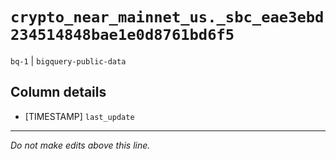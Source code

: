 # `crypto_near_mainnet_us._sbc_eae3ebd234514848bae1e0d8761bd6f5`
`bq-1` | `bigquery-public-data`

## Column details
* [TIMESTAMP] `last_update`

-------------------------------------------------------------------------------
*Do not make edits above this line.*
